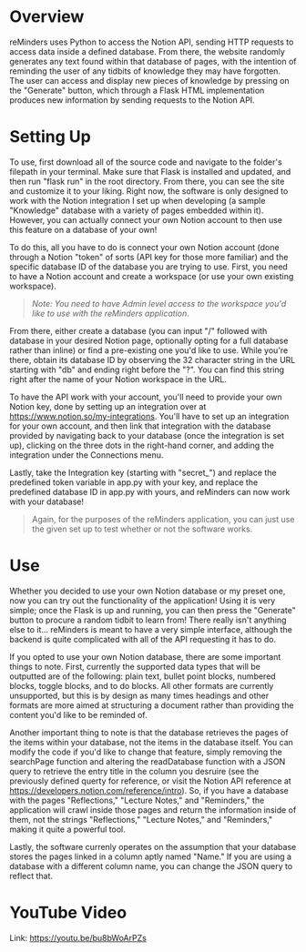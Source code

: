 ﻿
# Overview

reMinders uses Python to access the Notion API, sending HTTP requests to access data inside a defined database. From there, the website randomly generates any text found within that database of pages, with the intention of reminding the user of any tidbits of knowledge they may have forgotten. The user can access and display new pieces of knowledge by pressing on the "Generate" button, which through a Flask HTML implementation produces new information by sending requests to the Notion API.


# Setting Up

To use, first download all of the source code and navigate to the folder's filepath in your terminal. Make sure that Flask is installed and updated, and then run "flask run" in the root directory. From there, you can see the site and customize it to your liking. Right now, the software is only designed to work with the Notion integration I set up when developing (a sample "Knowledge" database with a variety of pages embedded within it). However, you can actually connect your own Notion account to then use this feature on a database of your own!

To do this, all you have to do is connect your own Notion account (done through a Notion "token" of sorts (API key for those more familiar) and the specific database ID of the database you are trying to use. First, you need to have a Notion account and create a workspace (or use your own existing workspace).

> *Note: You need to have Admin level access to the workspace you'd like to use with the reMinders application*.

From there, either create a database (you can input "/" followed with database in your desired Notion page, optionally opting for a full database rather than inline) or find a pre-existing one you'd like to use. While you're there, obtain its database ID by observing the 32 character string in the URL starting with "db" and ending right before the "?". You can find this string right after the name of your Notion workspace in the URL.

To have the API work with your account, you'll need to provide your own Notion key, done by setting up an integration over at https://www.notion.so/my-integrations. You'll have to set up an integration for your own account, and then link that integration with the database provided by navigating back to your database (once the integration is set up), clicking on the three dots in the right-hand corner, and adding the integration under the Connections menu.

Lastly, take the Integration key (starting with "secret_") and replace the predefined token variable in app.py with your key, and replace the predefined database ID in app.py with yours, and reMinders can now work with your database!

> Again, for the purposes of the reMinders application, you can just use the given set up to test whether or not the software works.


# Use

Whether you decided to use your own Notion database or my preset one, now you can try out the functionality of the application! Using it is very simple; once the Flask is up and running, you can then press the "Generate" button to procure a random tidbit to learn from! There really isn't anything else to it... reMinders is meant to have a very simple interface, although the backend is quite complicated with all of the API requesting it has to do.

If you opted to use your own Notion database, there are some important things to note. First, currently the supported data types that will be outputted are of the following: plain text, bullet point blocks, numbered blocks, toggle blocks, and to do  blocks. All other formats are currently unsupported, but this is by design as many times headings and other formats are more aimed at structuring a document rather than providing the content you'd like to be reminded of.

Another important thing to note is that the database retrieves the pages of the items within your database, not the items in the database itself. You can modify the code if you'd like to change that feature, simply removing the searchPage function and altering the readDatabase function with a JSON query to retrieve the entry title in the column you desruire (see the previously defined querty for reference, or visit the Notion API reference at https://developers.notion.com/reference/intro). So, if you have a database with the pages "Reflections," "Lecture Notes," and "Reminders," the application will crawl inside those pages and return the information inside of them, not the strings "Reflections," "Lecture Notes," and "Reminders," making it quite a powerful tool.

Lastly, the software currenly operates on the assumption that your database stores the pages linked in a column aptly named "Name." If you are using a database with a different column name, you can change the JSON query to reflect that.

# YouTube Video

Link: https://youtu.be/bu8bWoArPZs